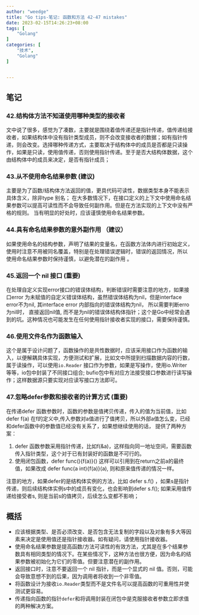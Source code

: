 ```yaml
---
author: "weedge"
title: "Go tips-笔记: 函数和方法 42-47 mistakes"
date: 2023-02-15T14:26:23+08:00
tags: [
	"Golang"
]
categories: [
	"技术",
    "Golang"
]


---
```




## 笔记

### 42.结构体方法不知道使用哪种类型的接收者

文中说了很多，感觉为了凑数，主要就是围绕着值传递还是指针传递，值传递给接收者，如果结构体中没有指针类型成员，则不会改变接收者的数据；如有指针传递，则会改变。选择哪种传递方式，主要取决于结构体中的成员是否都是只读操作，如果是只读，使用值传递，否则使用指针传递。至于是否大结构体数据，这个由结构体中的成员来决定，是否有指针成员；

### 43.从不使用命名结果参数  (建议)

主要是为了函数/结构体方法返回的值，更具代码可读性，数据类型本身不能表示具体含义，除非type 别名； 在大多数情况下，在接口定义的上下文中使用命名结果参数可以提高可读性而不会导致任何副作用。但是在方法实现的上下文中没有严格的规则。 当有明显的好处时，应该谨慎使用命名结果参数。

### 44.具有命名结果参数的意外副作用 （建议）

如果使用命名的结构参数，声明了结果的变量名，在函数方法体内进行初始定义，使用时注意不用被同名覆盖，特别是在处理错误逻辑时，错误的返回情况，所以 使用命名结果参数时保持谨慎，以避免潜在的副作用 。

### 45.返回一个 nil 接口 (重要)

在处理自定义实现error接口的错误体结构，判断错误时需要注意的地方，如果接口error 为未赋值的自定义错误体结构，虽然错误体结构为nil，但是interface error不为nil, 其interface error 内部指向的错误体结构为nil， 所以需要判断erro为nil时， 直接返回nil值, 而不是为nil的错误体结构体指针；这个是Go中经常会遇到的坑。这种情况也可能发生在任何使用指针接收者实现的接口，需要保持谨慎。

### 46.使用文件名作为函数输入

这个是属于设计问题了，函数操作的是共性数据时，应该采用接口作为函数的输入，以便解耦具体实现，方便测试和扩展，比如文中所提到扫描数据内容的行数，属于读操作，可以使用`io.Reader` 接口作为参数，如果是写操作，使用io.Writer 等等，io包中封装了不同接口组合; bufio包中有对应方法接受接口参数进行读写操作；这样数据源只要实现对应读写接口方法即可。

### 47.忽略defer参数和接收者的计算方式 (重要)

在传递defer 函数参数时，函数的参数是值拷贝传递，传入的值为当前值，比如defer f(a) 在f的定义中,传入参数对a值进行了值拷贝，所以外部a值怎么变，已经和defer函数中的参数值已经没有关系了，如果想继续使用的话， 提供了两种方案：

1. defer 函数参数采用指针传递，比如f(&a)，这样指向同一地址空间，需要函数传入指针类型，这个对于已有封装好的函数是不可行的。
2. 使用闭包函数，defer func(){f(a)}() 这样可以引用到在return之前a的最终值，如果改成 defer func(a int){f(a)}(a), 则和原来值传递的情况一样。

注意的地方，如果defer的是结构体实例的方法，比如 defer s.f() ，如果s是指针传递，则后续结构体实例s中的成员有变化，也会影响到defer s.f(); 如果采用值传递给接受者s, 则是当前s的值拷贝，后续怎么变都不影响；

## 概括

- 应该根据类型、是否必须改变、是否包含无法复制的字段以及对象有多大等因素来决定是使用值还是指针接收器。如有疑问，请使用指针接收器。
- 使用命名结果参数是提高函数/方法可读性的有效方法，尤其是在多个结果参数具有相同类型的情况下。在某些情况下，这种方法也很方便，因为命名的结果参数被初始化为它们的零值。但要注意潜在的副作用。
- 返回接口时，注意不要返回一个 nil 指针，而是一个显式的 nil 值。否则，可能会导致意想不到的后果，因为调用者将收到一个非零值。
- 将函数设计为接收`io.Reader`类型而不是文件名可以提高函数的可重用性并使测试更容易。
- 传递指向函数的指针`defer`和将调用封装在闭包中是克服接收者参数立即求值的两种解决方案。